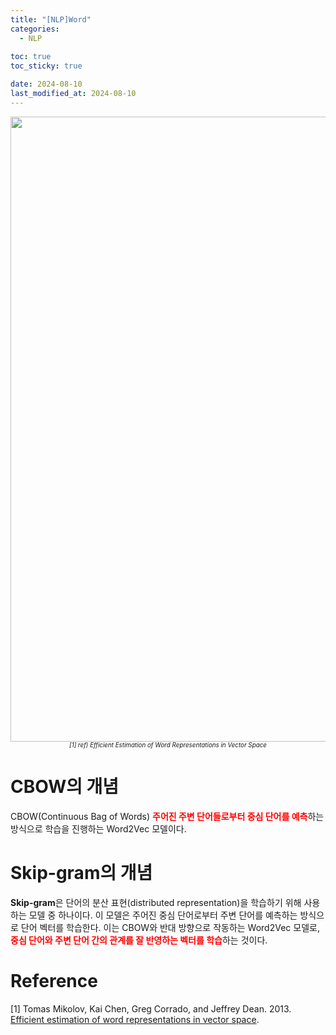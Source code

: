```yaml
---
title: "[NLP]Word"
categories: 
  - NLP
  
toc: true
toc_sticky: true

date: 2024-08-10
last_modified_at: 2024-08-10
---
```


<figure style="text-align: center; margin: auto;">
  <img width="1000" alt="1" src="https://github.com/user-attachments/assets/c6db86de-60f5-440c-a1c3-3b60c0aaf248" style="display: block; margin: auto;">
  <figcaption style="font-size:70%; text-align: center; width: 100%; margin-top: 0px;">
    <em>[1] ref) Efficient Estimation of Word Representations in Vector Space</em>
  </figcaption>
</figure>

# CBOW의 개념
CBOW(Continuous Bag of Words)  <span style="color:red">**주어진 주변 단어들로부터 중심 단어를 예측**</span>하는 방식으로 학습을 진행하는 Word2Vec 모델이다.  



# Skip-gram의 개념
**Skip-gram**은 단어의 분산 표현(distributed representation)을 학습하기 위해 사용하는 모델 중 하나이다. 이 모델은 주어진 중심 단어로부터 주변 단어를 예측하는 방식으로 단어 벡터를 학습한다. 이는 CBOW와 반대 방향으로 작동하는 Word2Vec 모델로, <span style="color:red">**중심 단어와 주변 단어 간의 관계를 잘 반영하는 벡터를 학습**</span>하는 것이다.


# Reference
\[1\] Tomas Mikolov, Kai Chen, Greg Corrado, and Jeffrey Dean. 2013. [Efficient estimation of word representations in vector space](https://arxiv.org/abs/1301.3781).
